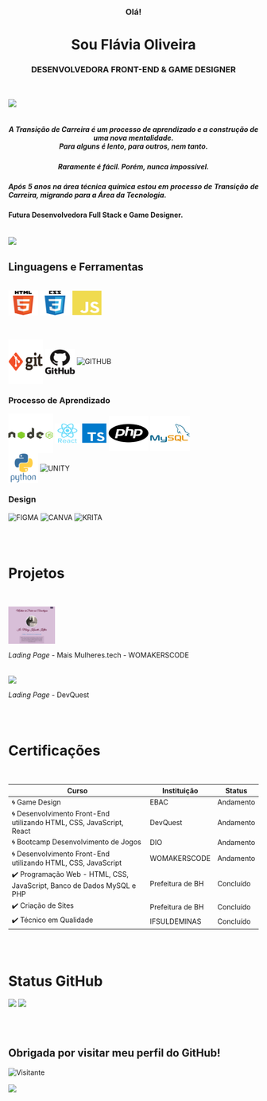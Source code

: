 
  <h3 align="center">Olá!</h3>
<h1 align="center">Sou Flávia Oliveira</h1>
<h3 align="center"> DESENVOLVEDORA FRONT-END & GAME DESIGNER</h3>
<br>

<a href="https://flaviacoliv.github.io/PortfolioByFlavia/" target="_blank"><img align="center" src="https://user-images.githubusercontent.com/112573582/220430420-fe3f1d05-23ad-4d10-bf36-177dc044d6c4.jpeg"></a>
<br><br>

<h5 align="center">
  A Transição de Carreira é um processo de aprendizado e a construção de uma nova mentalidade. <br>Para alguns é lento, para outros, nem tanto. 
</h5>

<h5 align="center"> 
  Raramente é fácil. Porém, nunca impossível.
</h5>

<h5 align="justify"> Após 5 anos na área técnica química estou em processo de Transição de Carreira, migrando para a Área da Tecnologia. </h5>
<h4>Futura Desenvolvedora Full Stack e Game Designer. </h4>
<br>
<a href="https://www.linkedin.com/in/flavia-oliveira-dev/" target="_blank"><img src="https://img.shields.io/badge/-LinkedIn-%230077B5?style=for-the-badge&logo=linkedin&logoColor=white" target="_blank"></a>


  
</body>


## Linguagens e Ferramentas
<div style="display: inline_block">
  <br>
    
  <img align="center" alt="HTML" height="50" width="60" src="https://raw.githubusercontent.com/devicons/devicon/master/icons/html5/html5-original-wordmark.svg">
  <img align="center" alt="CSS" height="50" width="60" src="https://raw.githubusercontent.com/devicons/devicon/master/icons/css3/css3-original-wordmark.svg">
  
  <img align="center" alt="Js" height="50" width="60" src="https://raw.githubusercontent.com/devicons/devicon/master/icons/javascript/javascript-plain.svg">

  <br><br>
  <img align="center" alt="GIT" height="90" width="70" src="https://raw.githubusercontent.com/devicons/devicon/master/icons/git/git-original-wordmark.svg">
  <img align="center" alt="GITHUB" height="50" width="60" src="https://raw.githubusercontent.com/devicons/devicon/master/icons/github/github-original-wordmark.svg">
  <img align="center" alt="GITHUB" height="50" width="60" src="https://user-images.githubusercontent.com/112573582/222976643-dc4d42d5-13df-4466-846c-19cc0de38170.svg">
  
  
  
  ### Processo de Aprendizado
  
  <img align="center" alt="NODEJS" height="80" width="90" src="https://raw.githubusercontent.com/devicons/devicon/master/icons/nodejs/nodejs-original-wordmark.svg">
  <img align="center" alt="REACT" height="40" width="50" src="https://raw.githubusercontent.com/devicons/devicon/master/icons/react/react-original-wordmark.svg">
  <img align="center" alt="TYPESCRIPT" height="40" width="50" src="https://raw.githubusercontent.com/devicons/devicon/master/icons/typescript/typescript-original.svg">
  <img align="center" alt="PHP" height="70" width="80" src="https://raw.githubusercontent.com/devicons/devicon/master/icons/php/php-plain.svg">
  <img align="center" alt="MYSQL" height="70" width="80" src="https://raw.githubusercontent.com/devicons/devicon/master/icons/mysql/mysql-original-wordmark.svg">
  
  <br>
    <img align="center" alt="PYTHON" height="60" width="60" src="https://raw.githubusercontent.com/devicons/devicon/master/icons/python/python-original-wordmark.svg">
  
  <img align="center" alt="UNITY" height="90" width="90" src="https://cdn.jsdelivr.net/gh/devicons/devicon/icons/unity/unity-original-wordmark.svg" />
  <br>
  
  ### Design
  <img align="center" alt="FIGMA" height="40" width="50" src="https://cdn.jsdelivr.net/gh/devicons/devicon/icons/figma/figma-original.svg">
  <img align="center" alt="CANVA" height="40" width="50" src="https://cdn.jsdelivr.net/gh/devicons/devicon/icons/canva/canva-original.svg">
 <img align="center" alt="KRITA" height="40" src="https://encrypted-tbn0.gstatic.com/images?q=tbn:ANd9GcTRI4VCJgJbHW6TRXNUVi7-QdnoheNxHhx-9dI_fv_tVbOidnrmMggNfoSyrQVQT8eeXyM&usqp=CAU">
 
<br><br>
</div>

# Projetos

<br>

<a href="https://github.com/FlaviaColiv/MulherImportanteTec" target="_blank"><img height="75em" align="center" src="https://github.com/FlaviaColiv/MulherImportanteTec/blob/main/assets/images/Captura%20de%20tela%202023-11-23%20103602.png"></a> <p> <i>Lading Page</i> - Mais Mulheres.tech - WOMAKERSCODE </p> 
<br>
<a href="https://flaviacoliv.github.io/Projeto-Mario-BROS--DEVQUEST/" target="_blank"><img height="75em" align="center" src="https://user-images.githubusercontent.com/112573582/220513101-bbee8805-16e4-473f-bb73-d93af85d639e.png"></a> <p> <i>Lading Page</i> - DevQuest </p> 

<br><br>


# Certificações

<br>

| Curso | Instituição | Status |
|-------|-------------|-----------|
|🌀 Game Design | EBAC | Andamento |
|🌀 Desenvolvimento Front-End utilizando HTML, CSS, JavaScript, React | DevQuest | Andamento |
|🌀 Bootcamp Desenvolvimento de Jogos | DIO | Andamento |
|🌀 Desenvolvimento Front-End utilizando HTML, CSS, JavaScript | WOMAKERSCODE | Andamento |
|✔️ Programação Web - HTML, CSS, JavaScript, Banco de Dados MySQL e PHP | Prefeitura de BH | Concluído | 
|✔️ Criação de Sites | Prefeitura de BH | Concluído |
|✔️ Técnico em Qualidade | IFSULDEMINAS | Concluído |

<br><br>

 # Status GitHub
<div>
  <a href="https://github.com/FlaviaColiv">
  <img height="150em" src="https://github-readme-stats.vercel.app/api?username=FlaviaColiv&show_icons=true&theme=transparent"/></a>
  <a href="https://github-readme-stats.vercel.app/api/top-langs/?username=FlaviaColiv&layout=compact&langs_count=6&theme=transparent" target="_blank"><img height="150em" src="https://github-readme-stats.vercel.app/api/top-langs/?username=FlaviaColiv&layout=compact&langs_count=6&theme=transparent"/></a>  
</div>

<br><br>

## Obrigada por visitar meu perfil do GitHub!
  
  <!--
<div background-color:"white" >

<br>
  
  ![Snake animation](https://github.com/FlaviaColiv/FlaviaColiv/blob/output/github-contribution-grid-snake.svg)

<br>

</div>
-->

<div>
 
 ![Visitante](https://visitor-badge.laobi.icu/badge?page_id=FlaviaColiv.id)

</div>

<a href="https://flaviacoliv.github.io/PortfolioByFlavia" target="_blank"><img align="center" src="https://user-images.githubusercontent.com/112573582/220762560-f8088888-c788-4615-8774-fdab3438fe8d.gif"></a>
